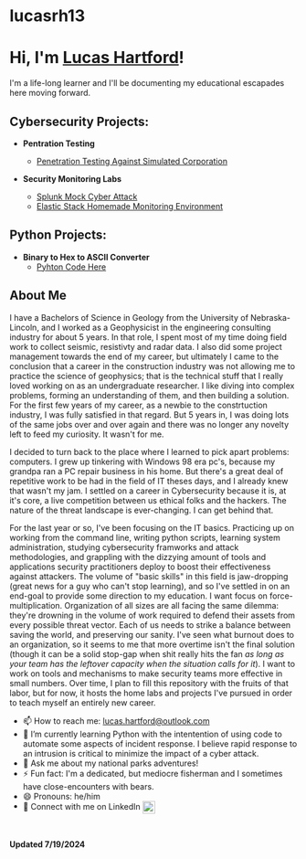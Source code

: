 # lucasrh13

<h1>Hi, I'm <a href="https://github.com/lucasrh13">Lucas Hartford</a>!</h1>
I'm a life-long learner and I'll be documenting my educational escapades here moving forward.

<h2>Cybersecurity Projects:</h2>

- <b>Pentration Testing</b>
  - [Penetration Testing Against Simulated Corporation](https://github.com/lucasrh13/Penetration-Testing)
 
- <b>Security Monitoring Labs</b>
  - [Splunk Mock Cyber Attack](https://github.com/lucasrh13/Splunk-Monitoring)
  - [Elastic Stack Homemade Monitoring Environment](https://github.com/lucasrh13/Elastic-Monitoring)

<h2> Python Projects:</h2>

- <b>Binary to Hex to ASCII Converter</b>
  - [Pyhton Code Here](https://github.com/lucasrh13/Python-Projects)
 
<h2>About Me</h2>

<p>
I have a Bachelors of Science in Geology from the University of Nebraska-Lincoln, and I worked as a Geophysicist in the engineering consulting industry for about 5 years. In that role, I spent most of my time doing field work to collect seismic, resistivty and radar data. I also did some project management towards the end of my career, but ultimately I came to the conclusion that a career in the construction industry was not allowing me to practice the science of geophysics; that is the technical stuff that I really loved working on as an undergraduate researcher. I like diving into complex problems, forming an understanding of them, and then building a solution. For the first few years of my career, as a newbie to the constrtuction industry, I was fully satisfied in that regard. But 5 years in, I was doing lots of the same jobs over and over again and there was no longer any novelty left to feed my curiosity. It wasn't for me.
</p>

<p>
I decided to turn back to the place where I learned to pick apart problems: computers. I grew up tinkering with Windows 98 era pc's, because my grandpa ran a PC repair business in his home. But there's a great deal of repetitive work to be had in the field of IT theses days, and I already knew that wasn't my jam. I settled on a career in Cybersecurity because it is, at it's core, a live competition between us ethical folks and the hackers. The nature of the threat landscape is ever-changing. I can get behind that.
</p>

<p>
For the last year or so, I've been focusing on the IT basics. Practicing up on working from the command line, writing python scripts, learning system administration, studying cybersecurity framworks and attack methodologies, and grappling with the dizzying amount of tools and applications security practitioners deploy to boost their effectiveness against attackers. The volume of "basic skills" in this field is jaw-dropping (great news for a guy who can't stop learning), and so I've settled in on an end-goal to provide some direction to my education. I want focus on force-multiplication. Organization of all sizes are all facing the same dilemma: they're drowning in the volume of work required to defend their assets from every possible threat vector. Each of us needs to strike a balance between saving the world, and preserving our sanity. I've seen what burnout does to an organization, so it seems to me that more overtime isn't the final solution (though it can be a solid stop-gap when shit really hits the fan <em>as long as your team has the leftover capacity when the situation calls for it</em>). I want to work on tools and mechanisms to make security teams more effective in small numbers. Over time, I plan to fill this repository with the fruits of that labor, but for now, it hosts the home labs and projects I've pursued in order to teach myself an entirely new career.
</p>

- 📫 How to reach me: lucas.hartford@outlook.com
- 🌱 I’m currently learning Python with the intentention of using code to automate some aspects of incident response. I believe rapid response to an intrusion is critical to minimize the impact of a cyber attack.
- 💬 Ask me about my national parks adventures!
- ⚡ Fun fact: I'm a dedicated, but mediocre fisherman and I sometimes have close-encounters with bears.
- 😄 Pronouns: he/him
- 🤳 Connect with me on LinkedIn [<img align="center" alt="LucasHartford | LinkedIn" width="22px" src="https://cdn.jsdelivr.net/npm/simple-icons@v3/icons/linkedin.svg" />][linkedin]

[linkedin]: https://www.linkedin.com/in/lucas-hartford-492727206

<br>

<b>Updated 7/19/2024</b>

